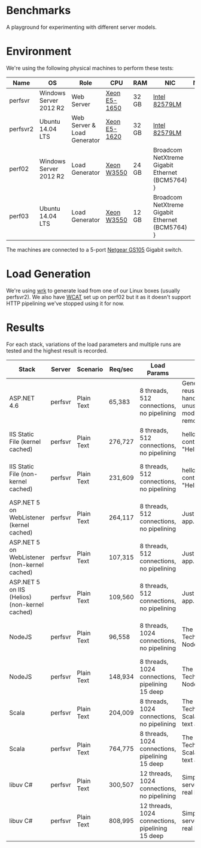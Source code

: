 # Benchmarks
A playground for experimenting with different server models.

# Environment
We're using the following physical machines to perform these tests:

| Name | OS | Role | CPU | RAM | NIC | Notes |
| ---- | --- | ---- | --- | --- | --- | ----- |
| perfsvr | Windows Server 2012 R2 | Web Server | [Xeon E5-1650](http://ark.intel.com/products/64601/Intel-Xeon-Processor-E5-1650-12M-Cache-3_20-GHz-0_0-GTs-Intel-QPI) | 32 GB | [Intel 82579LM](http://www.intel.com/content/www/us/en/embedded/products/networking/82579-gigabit-ethernet-connection-family.html) |  |
| perfsvr2 | Ubuntu 14.04 LTS | Web Server & Load Generator | [Xeon E5-1620](http://ark.intel.com/products/64621/Intel-Xeon-Processor-E5-1620-10M-Cache-3_60-GHz-0_0-GTs-Intel-QPI) | 32 GB | [Intel 82579LM](http://www.intel.com/content/www/us/en/embedded/products/networking/82579-gigabit-ethernet-connection-family.html) |  |
| perf02 | Windows Server 2012 R2 | Load Generator | [Xeon W3550](http://ark.intel.com/products/39720/Intel-Xeon-Processor-W3550-8M-Cache-3_06-GHz-4_80-GTs-Intel-QPI) | 24 GB | Broadcom NetXtreme Gigabit Ethernet (BCM5764) } |  |
| perf03 | Ubuntu 14.04 LTS | Load Generator | [Xeon W3550](http://ark.intel.com/products/39720/Intel-Xeon-Processor-W3550-8M-Cache-3_06-GHz-4_80-GTs-Intel-QPI) | 12 GB | Broadcom NetXtreme Gigabit Ethernet (BCM5764) } |  |

The machines are connected to a 5-port [Netgear GS105](http://www.netgear.com/business/products/switches/unmanaged/GS105.aspx) Gigabit switch.

# Load Generation
We're using [wrk](https://github.com/wg/wrk) to generate load from one of our Linux boxes (usually perfsvr2). We also have [WCAT](http://www.iis.net/downloads/community/2007/05/wcat-63-(x64)) set up on perf02 but it as it doesn't support HTTP pipelining we've stopped using it for now.

# Results
For each stack, variations of the load parameters and multiple runs are tested and the highest result is recorded.

| Stack | Server | Scenario | Req/sec | Load Params | Impl | Observations |
| ----- | --- | -------- | -------- | ---------- | ---- | ------------ |
| ASP.NET 4.6 | perfsvr | Plain Text | 65,383 | 8 threads, 512 connections, no pipelining | Generic reusable handler, unused IIS modules removed | CPU is 100%, almost exclusively in user mode |
| IIS Static File (kernel cached) | perfsvr | Plain Text | 276,727 | 8 threads, 512 connections, no pipelining | hello.html containing "HelloWorld" | CPU is 36%, almost exclusively in kernel mode |
| IIS Static File (non-kernel cached) | perfsvr | Plain Text | 231,609 | 8 threads, 512 connections, no pipelining | hello.html containing "HelloWorld" | CPU is 100%, almost exclusively in user mode |
| ASP.NET 5 on WebListener (kernel cached) | perfsvr | Plain Text | 264,117 | 8 threads, 512 connections, no pipelining | Just app.Run() | CPU is 36%, almost exclusively in kernel mode |
| ASP.NET 5 on WebListener (non-kernel cached) | perfsvr | Plain Text | 107,315 | 8 threads, 512 connections, no pipelining | Just app.Run() | CPU is 100%, mostly in user mode |
| ASP.NET 5 on IIS (Helios) (non-kernel cached) | perfsvr | Plain Text | 109,560 | 8 threads, 512 connections, no pipelining | Just app.Run() | CPU is 100%, mostly in user mode |
| NodeJS | perfsvr | Plain Text | 96,558 | 8 threads, 1024 connections, no pipelining | The actual Techempower NodeJS app | CPU is 100%, almost exclusively in user mode |
| NodeJS | perfsvr | Plain Text | 148,934 | 8 threads, 1024 connections, pipelining 15 deep | The actual Techempower NodeJS app | CPU is 100%, almost exclusively in user mode |
| Scala | perfsvr | Plain Text | 204,009 | 8 threads, 1024 connections, no pipelining |  The actual Techempower Scala plain text app | CPU is 68%, mostly in kernel mode, NIC saturated |
| Scala | perfsvr | Plain Text | 764,775 | 8 threads, 1024 connections, pipelining 15 deep |  The actual Techempower Scala plain text app | CPU is 46%, mostly in kernel mode, NIC saturated |
| libuv C# | perfsvr | Plain Text | 300,507 | 12 threads, 1024 connections, no pipelining | Simple TCP server, not real HTTP yet | CPU is 54%, mostly in kernel mode |
| libuv C# | perfsvr | Plain Text | 808,995 | 12 threads, 1024 connections, pipelining 15 deep | Simple TCP server, not real HTTP yet | CPU is 43%, mostly in kernel mode, NIC saturated |
